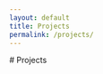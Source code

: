 ```yaml
---
layout: default
title: Projects
permalink: /projects/
---
```


<div class="projects container content-60">
# Projects

</div>


